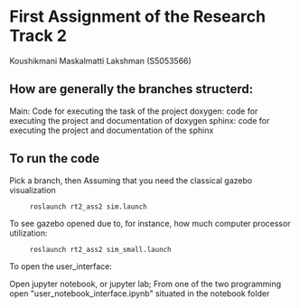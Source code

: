 # First Assignment of the Research Track 2 

Koushikmani Maskalmatti Lakshman (S5053566)

## How are generally the branches structerd:

Main: Code for executing the task of the project
doxygen: code for executing the project and documentation of doxygen
sphinx: code for executing the project and documentation of the sphinx

## To run the code

Pick a branch, then
Assuming that you need the classical gazebo visualization

         roslaunch rt2_ass2 sim.launch

To see gazebo opened due to, for instance, how much computer processor utilization:

         roslaunch rt2_ass2 sim_small.launch

To open the user_interface:

Open jupyter notebook, or jupyter lab;
From one of the two programming open "user_notebook_interface.ipynb" situated in the notebook folder







